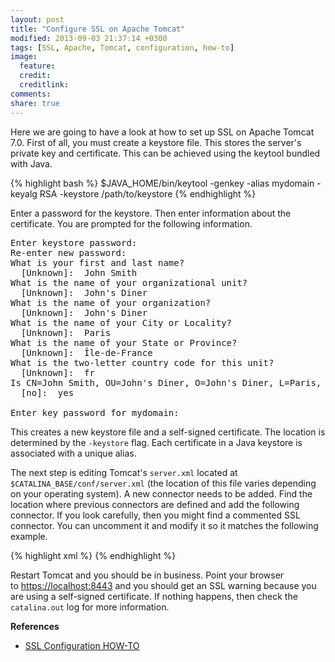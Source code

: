 ```yaml
---
layout: post
title: "Configure SSL on Apache Tomcat"
modified: 2013-09-03 21:37:14 +0300
tags: [SSL, Apache, Tomcat, configuration, how-to]
image:
  feature: 
  credit: 
  creditlink: 
comments: 
share: true
---
```


Here we are going to have a look at how to set up SSL on Apache Tomcat 7.0. First of all, you must create a keystore file. This stores the server's private key and certificate. This can be achieved using the keytool bundled with Java.

{% highlight bash %}
$JAVA_HOME/bin/keytool -genkey -alias mydomain -keyalg RSA -keystore /path/to/keystore
{% endhighlight %}


Enter a password for the keystore. Then enter information about the certificate. You are prompted for the following information.

<pre>
Enter keystore password:  
Re-enter new password: 
What is your first and last name?
  [Unknown]:  John Smith
What is the name of your organizational unit?
  [Unknown]:  John's Diner
What is the name of your organization?
  [Unknown]:  John's Diner
What is the name of your City or Locality?
  [Unknown]:  Paris
What is the name of your State or Province?
  [Unknown]:  Île-de-France
What is the two-letter country code for this unit?
  [Unknown]:  fr
Is CN=John Smith, OU=John's Diner, O=John's Diner, L=Paris, ST=Île-de-France, C=fr correct?
  [no]:  yes
		 
Enter key password for mydomain:
</pre>

This creates a new keystore file and a self-signed certificate. The location is determined by the `-keystore` flag. Each certificate in a Java keystore is associated with a unique alias.

The next step is editing Tomcat's `server.xml` located at `$CATALINA_BASE/conf/server.xml` (the location of this file varies depending on your operating system). A new connector needs to be added. Find the location where previous connectors are defined and add the following connector. If you look carefully, then you might find a commented SSL connector. You can uncomment it and modify it so it matches the following example.

{% highlight xml %}
<Connector port="8443" protocol="HTTP/1.1" SSLEnabled="true"
           maxThreads="150" scheme="https" secure="true"
           clientAuth="false" sslProtocol="TLS" 
           keystoreFile="/path/to/keystore" 
           keystorePass="password" />
{% endhighlight %}

Restart Tomcat and you should be in business. Point your browser to [https://localhost:8443](https://localhost:8443) and you should get an SSL warning because you are using a self-signed certificate. If nothing happens, then check the `catalina.out` log for more information.

**References**

* [SSL Configuration HOW-TO](http://tomcat.apache.org/tomcat-7.0-doc/ssl-howto.html)